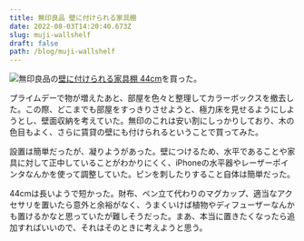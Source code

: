 ```yaml
---
title: 無印良品 壁に付けられる家具棚
date: 2022-08-03T14:20:40.673Z
slug: muji-wallshelf
draft: false
path: /blog/muji-wallshelf
---
```

![](https://i.imgur.com/7nv6Bo2.jpg)無印良品の[壁に付けられる家具棚 44cm](https://www.muji.com/jp/ja/store/cmdty/detail/4550344504994)を買った。

プライムデーで物が増えたあと、部屋を色々と整理してカラーボックスを撤去した。この際、どこまでも部屋をすっきりさせようと、極力床を見せるようにしようとし、壁面収納を考えていた。無印のこれは安い割にしっかりしており、木の色目もよく、さらに賃貸の壁にも付けられるということで買ってみた。

設置は簡単だったが、凝りようがあった。壁につけるため、水平であることや家具に対して正中していることがわかりにくく、iPhoneの水平器やレーザーポインタなんかを使って調整していた。ピンを刺したりすること自体は簡単だった。

44cmは長いようで短かった。財布、ペン立て代わりのマグカップ、適当なアクセサリを置いたら意外と余裕がなく、うまくいけば植物やディフューザーなんかも置けるかなと思っていたが難しそうだった。まあ、本当に置きたくなったら追加すればいいので、それはそのときに考えようと思う。